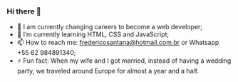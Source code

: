 ### Hi there 👋


- 🔭 I am currently changing careers to become a web developer;
- 🌱 I’m currently learning HTML, CSS and JavaScript;
- 📫 How to reach me: fredericosantana@hotmail.com.br or Whatsapp +55 62 984891340;
- ⚡ Fun fact: When my wife and I got married, instead of having a wedding party, we traveled around Europe for almost a year and a half.
